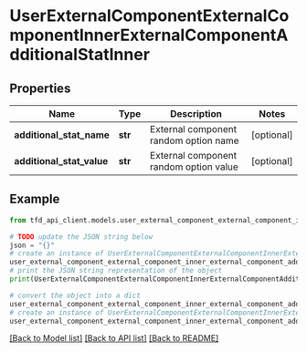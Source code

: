 # UserExternalComponentExternalComponentInnerExternalComponentAdditionalStatInner


## Properties

Name | Type | Description | Notes
------------ | ------------- | ------------- | -------------
**additional_stat_name** | **str** | External component random option name | [optional] 
**additional_stat_value** | **str** | External component random option value | [optional] 

## Example

```python
from tfd_api_client.models.user_external_component_external_component_inner_external_component_additional_stat_inner import UserExternalComponentExternalComponentInnerExternalComponentAdditionalStatInner

# TODO update the JSON string below
json = "{}"
# create an instance of UserExternalComponentExternalComponentInnerExternalComponentAdditionalStatInner from a JSON string
user_external_component_external_component_inner_external_component_additional_stat_inner_instance = UserExternalComponentExternalComponentInnerExternalComponentAdditionalStatInner.from_json(json)
# print the JSON string representation of the object
print(UserExternalComponentExternalComponentInnerExternalComponentAdditionalStatInner.to_json())

# convert the object into a dict
user_external_component_external_component_inner_external_component_additional_stat_inner_dict = user_external_component_external_component_inner_external_component_additional_stat_inner_instance.to_dict()
# create an instance of UserExternalComponentExternalComponentInnerExternalComponentAdditionalStatInner from a dict
user_external_component_external_component_inner_external_component_additional_stat_inner_from_dict = UserExternalComponentExternalComponentInnerExternalComponentAdditionalStatInner.from_dict(user_external_component_external_component_inner_external_component_additional_stat_inner_dict)
```
[[Back to Model list]](../README.md#documentation-for-models) [[Back to API list]](../README.md#documentation-for-api-endpoints) [[Back to README]](../README.md)


